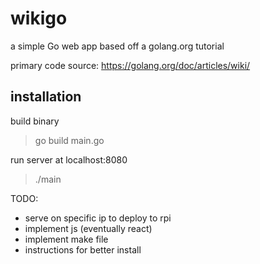 # wikigo
a simple Go web app based off a golang.org tutorial

primary code source: https://golang.org/doc/articles/wiki/

## installation
build binary
>go build main.go

run server at localhost:8080
>./main

TODO:

* serve on specific ip to deploy to rpi
* implement js (eventually react)
* implement make file
* instructions for better install
